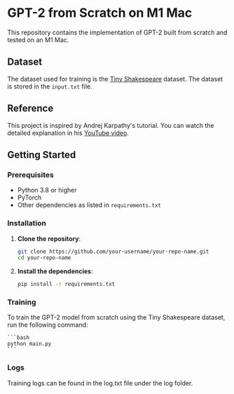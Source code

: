 # GPT-2 from Scratch on M1 Mac
This repository contains the implementation of GPT-2 built from scratch and tested on an M1 Mac.

## Dataset

The dataset used for training is the [Tiny Shakespeare](https://raw.githubusercontent.com/karpathy/char-rnn/master/data/tinyshakespeare/input.txt) dataset. The dataset is stored in the `input.txt` file.

## Reference

This project is inspired by Andrej Karpathy's tutorial. You can watch the detailed explanation in his [YouTube video](https://www.youtube.com/watch?v=l8pRSuU81PU&t=483s&ab_channel=AndrejKarpathy).

## Getting Started

### Prerequisites

- Python 3.8 or higher
- PyTorch
- Other dependencies as listed in `requirements.txt`

### Installation

1. **Clone the repository**:
    ```bash
    git clone https://github.com/your-username/your-repo-name.git
    cd your-repo-name
    ```

2. **Install the dependencies**:
    ```bash
    pip install -r requirements.txt
    ```

### Training
To train the GPT-2 model from scratch using the Tiny Shakespeare dataset, run the following command:

    ```bash
    python main.py
    ```

### Logs
Training logs can be found in the log.txt file under the log folder.

